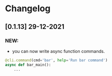 # Changelog

## [0.1.13] 29-12-2021

### NEW:

 - you can now write async function commands.

```python
@cli.command(cmd='bar', help='Run bar command')
async def bar_main():
    ...
```
